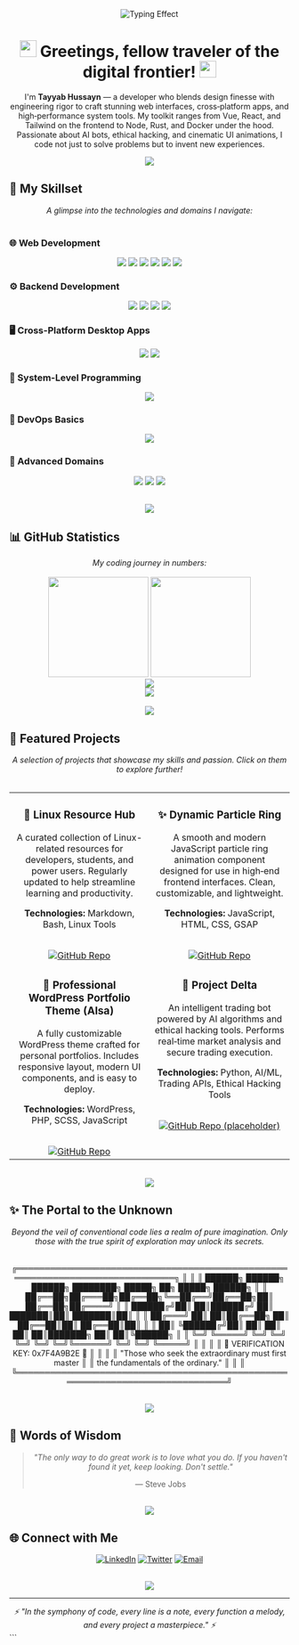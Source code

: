 <div align="center">

<!-- Animated Typing Effect -->
<img src="https://readme-typing-svg.herokuapp.com?font=Fira+Code&pause=1000&color=00D9FF&width=600&lines=Crafting+Futuristic+Interfaces+with+Code;Building+Fast%2C+Smart%2C+and+Beautiful+Software;From+Frontend+to+Rust‑powered+Systems&center=true&vCenter=true&size=25" alt="Typing Effect" />

<!-- Futuristic Header -->
<h1>
  <img src="https://media.giphy.com/media/hvRJCLFzcasrR4ia7z/giphy.gif" width="30px"/>
  Greetings, fellow traveler of the digital frontier!
  <img src="https://media.giphy.com/media/hvRJCLFzcasrR4ia7z/giphy.gif" width="30px"/>
</h1>

<p>
  I'm <strong>Tayyab Hussayn</strong> — a developer who blends design finesse with engineering rigor to craft stunning web interfaces, cross‑platform apps, and high‑performance system tools. My toolkit ranges from Vue, React, and Tailwind on the frontend to Node, Rust, and Docker under the hood. Passionate about AI bots, ethical hacking, and cinematic UI animations, I code not just to solve problems but to invent new experiences.
</p>

<!-- Animated Divider -->
<img src="https://user-images.githubusercontent.com/73097560/115834477-dbab4500-a447-11eb-908a-139a6edaec5c.gif">

</div>

## 🚀 My Skillset

<div align="center">
  <em>A glimpse into the technologies and domains I navigate:</em>
</div>

<br>

### 🌐 Web Development
<p align="center">
  <img src="https://img.shields.io/badge/HTML5-%23E34F26.svg?style=for-the-badge&logo=html5&logoColor=white"/>
  <img src="https://img.shields.io/badge/CSS3-%231572B6.svg?style=for-the-badge&logo=css3&logoColor=white"/>
  <img src="https://img.shields.io/badge/JavaScript-%23F7DF1E.svg?style=for-the-badge&logo=javascript&logoColor=black"/>
  <img src="https://img.shields.io/badge/TailwindCSS-%2306B6D4.svg?style=for-the-badge&logo=tailwindcss&logoColor=white"/>
  <img src="https://img.shields.io/badge/Vue.js-%234FC08D.svg?style=for-the-badge&logo=vuedotjs&logoColor=white"/>
  <img src="https://img.shields.io/badge/React-%2361DAFB.svg?style=for-the-badge&logo=react&logoColor=black"/>
</p>

### ⚙️ Backend Development
<p align="center">
  <img src="https://img.shields.io/badge/Node.js-%23339933.svg?style=for-the-badge&logo=nodedotjs&logoColor=white"/>
  <img src="https://img.shields.io/badge/Express.js-%23000000.svg?style=for-the-badge&logo=express&logoColor=white"/>
  <img src="https://img.shields.io/badge/MongoDB-%2347A248.svg?style=for-the-badge&logo=mongodb&logoColor=white"/>
  <img src="https://img.shields.io/badge/Firebase-%23FFCA28.svg?style=for-the-badge&logo=firebase&logoColor=black"/>
</p>

### 🖥️ Cross-Platform Desktop Apps
<p align="center">
  <img src="https://img.shields.io/badge/Electron-%232B2E3A.svg?style=for-the-badge&logo=electron&logoColor=white"/>
  <img src="https://img.shields.io/badge/Tauri-%2324C8D2.svg?style=for-the-badge&logo=tauri&logoColor=white"/>
</p>

### 🦀 System-Level Programming
<p align="center">
  <img src="https://img.shields.io/badge/Rust-%23000000.svg?style=for-the-badge&logo=rust&logoColor=white"/>
</p>

### 🐳 DevOps Basics
<p align="center">
  <img src="https://img.shields.io/badge/Docker-%232496ED.svg?style=for-the-badge&logo=docker&logoColor=white"/>
</p>

### 🤖 Advanced Domains
<p align="center">
  <img src="https://img.shields.io/badge/AI%20Agent%20Dev-%23FF6600.svg?style=for-the-badge&logo=tensorflow&logoColor=white"/>
  <img src="https://img.shields.io/badge/Ethical%20Hacking-%23000000.svg?style=for-the-badge&logo=kali-linux&logoColor=white"/>
  <img src="https://img.shields.io/badge/Trading%20Bots-%23008080.svg?style=for-the-badge&logo=bitcoin&logoColor=white"/>
</p>

<br>

<div align="center">
  <img src="https://user-images.githubusercontent.com/73097560/115834477-dbab4500-a447-11eb-908a-139a6edaec5c.gif">
</div>

## 📊 GitHub Statistics

<div align="center">
  <em>My coding journey in numbers:</em>
</div>

<br>

<div align="center">
  <img height="180em" src="https://github-readme-stats.vercel.app/api?username=tayyab-hussayn&show_icons=true&theme=tokyonight&hide_border=true&count_private=true&include_all_commits=true" />
  <img height="180em" src="https://github-readme-stats.vercel.app/api/top-langs/?username=tayyab-hussayn&layout=compact&theme=tokyonight&hide_border=true" />
</div>

<div align="center">
  <img src="https://github-readme-streak-stats.herokuapp.com/?user=tayyab-hussayn&theme=tokyonight&hide_border=true" />
</div>

<div align="center">
  <img src="https://github-readme-activity-graph.vercel.app/graph?username=tayyab-hussayn&theme=tokyo-night&hide_border=true&area=true" />
</div>

<br>

<div align="center">
  <img src="https://user-images.githubusercontent.com/73097560/115834477-dbab4500-a447-11eb-908a-139a6edaec5c.gif">
</div>

## 🚀 Featured Projects

<div align="center">
  <em>A selection of projects that showcase my skills and passion. Click on them to explore further!</em>
</div>

<br>

<table width="100%">
  <tr>
    <td width="50%" valign="top">
      <div align="center">
        <h3>📘 Linux Resource Hub</h3>
        <p>A curated collection of Linux-related resources for developers, students, and power users. Regularly updated to help streamline learning and productivity.</p>
        <p><strong>Technologies:</strong> Markdown, Bash, Linux Tools</p>
        <br>
        <a href="https://github.com/Tayyab-Hussayn/Resource-hub" target="_blank">
          <img src="https://img.shields.io/badge/GitHub-100000?style=for-the-badge&logo=github&logoColor=white" alt="GitHub Repo">
        </a>
      </div>
    </td>
    <td width="50%" valign="top">
      <div align="center">
        <h3>✨ Dynamic Particle Ring</h3>
        <p>A smooth and modern JavaScript particle ring animation component designed for use in high‑end frontend interfaces. Clean, customizable, and lightweight.</p>
        <p><strong>Technologies:</strong> JavaScript, HTML, CSS, GSAP</p>
        <br>
        <a href="https://github.com/Tayyab-Hussayn/particle-ring-component" target="_blank">
          <img src="https://img.shields.io/badge/GitHub-100000?style=for-the-badge&logo=github&logoColor=white" alt="GitHub Repo">
        </a>
      </div>
    </td>
  </tr>
  <tr>
    <td width="50%" valign="top">
      <div align="center">
        <h3>🎨 Professional WordPress Portfolio Theme (Alsa)</h3>
        <p>A fully customizable WordPress theme crafted for personal portfolios. Includes responsive layout, modern UI components, and is easy to deploy.</p>
        <p><strong>Technologies:</strong> WordPress, PHP, SCSS, JavaScript</p>
        <br>
        <a href="https://github.com/Tayyab-Hussayn/Alsa" target="_blank">
          <img src="https://img.shields.io/badge/GitHub-100000?style=for-the-badge&logo=github&logoColor=white" alt="GitHub Repo">
        </a>
      </div>
    </td>
    <td width="50%" valign="top">
      <div align="center">
        <h3>🤖 Project Delta</h3>
        <p>An intelligent trading bot powered by AI algorithms and ethical hacking tools. Performs real‑time market analysis and secure trading execution.</p>
        <p><strong>Technologies:</strong> Python, AI/ML, Trading APIs, Ethical Hacking Tools</p>
        <br>
        <a href="https://github.com/tayyab-hussayn" target="_blank">
          <img src="https://img.shields.io/badge/GitHub-100000?style=for-the-badge&logo=github&logoColor=white" alt="GitHub Repo (placeholder)">
        </a>
      </div>
    </td>
  </tr>
</table>

<br>

<div align="center">
  <img src="https://user-images.githubusercontent.com/73097560/115834477-dbab4500-a447-11eb-908a-139a6edaec5c.gif">
</div>

## ✨ The Portal to the Unknown

<div align="center">
  <em>Beyond the veil of conventional code lies a realm of pure imagination. Only those with the true spirit of exploration may unlock its secrets.</em>
</div>

<br>

<div align="center">


╔══════════════════════════════════════════════════════════════════════════════╗
║                                                                              ║
║    ██████╗  ██████╗ ██████╗ ████████╗ █████╗ ██╗         █████╗  ██████╗    ║
║    ██╔══██╗██╔═══██╗██╔══██╗╚══██╔══╝██╔══██╗██║        ██╔══██╗██╔════╝    ║
║    ██████╔╝██║   ██║██████╔╝   ██║   ███████║██║        ███████║██║         ║
║    ██╔═══╝ ██║   ██║██╔══██╗   ██║   ██╔══██║██║        ██╔══██║██║         ║
║    ██║     ╚██████╔╝██║  ██║   ██║   ██║  ██║███████╗   ██║  ██║╚██████╗    ║
║    ╚═╝      ╚═════╝ ╚═╝  ╚═╝   ╚═╝   ╚═╝  ╚═╝╚══════╝   ╚═╝  ╚═╝ ╚═════╝    ║
║                                                                              ║
║                        🔮 VERIFICATION KEY: 0x7F4A9B2E 🔮                    ║
║                                                                              ║
║              "Those who seek the extraordinary must first master             ║
║                        the fundamentals of the ordinary."                   ║
║                                                                              ║
╚══════════════════════════════════════════════════════════════════════════════╝


</div>

<br>

<div align="center">
  <img src="https://user-images.githubusercontent.com/73097560/115834477-dbab4500-a447-11eb-908a-139a6edaec5c.gif">
</div>

## 💭 Words of Wisdom

<div align="center">
  <blockquote>
    <p><em>"The only way to do great work is to love what you do. If you haven't found it yet, keep looking. Don't settle."</em></p>
    <footer>— Steve Jobs</footer>
  </blockquote>
</div>

<br>

<div align="center">
  <img src="https://user-images.githubusercontent.com/73097560/115834477-dbab4500-a447-11eb-908a-139a6edaec5c.gif">
</div>

## 🌐 Connect with Me

<div align="center">

[![LinkedIn](https://img.shields.io/badge/LinkedIn-0077B5?style=for-the-badge&logo=linkedin&logoColor=white)](https://www.linkedin.com/in/tayyab-hussayn/)
[![Twitter](https://img.shields.io/badge/Twitter-1DA1F2?style=for-the-badge&logo=twitter&logoColor=white)](https://x.com/tayyabhusayn)
[![Email](https://img.shields.io/badge/Email-D14836?style=for-the-badge&logo=gmail&logoColor=white)](mailto:tayyabhussayn@gmail.com)

</div>

<br>

<div align="center">
  <img src="https://capsule-render.vercel.app/api?type=waving&color=gradient&height=100&section=footer"/>
</div>

---

<div align="center">
  <em>⚡ "In the symphony of code, every line is a note, every function a melody, and every project a masterpiece." ⚡</em>
</div>
```

